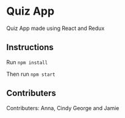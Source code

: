 # Quiz App

Quiz App made using React and Redux

## Instructions

Run `npm install`

Then run `npm start`


## Contributers

Contributers: Anna, Cindy George and Jamie